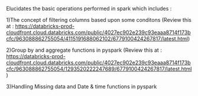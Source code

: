 Elucidates the basic operations performed in spark which includes :

1)The concept of filtering columns based upon some conditons (Review this at : https://databricks-prod-cloudfront.cloud.databricks.com/public/4027ec902e239c93eaaa8714f173bcfc/963088862755054/4115191688062102/6779100424267817/latest.html)

2)Group by and aggregate functions in pyspark (Review this at : https://databricks-prod-cloudfront.cloud.databricks.com/public/4027ec902e239c93eaaa8714f173bcfc/963088862755054/1293520222247689/6779100424267817/latest.html)

3)Handling Missing data and Date & time functions in pyspark
